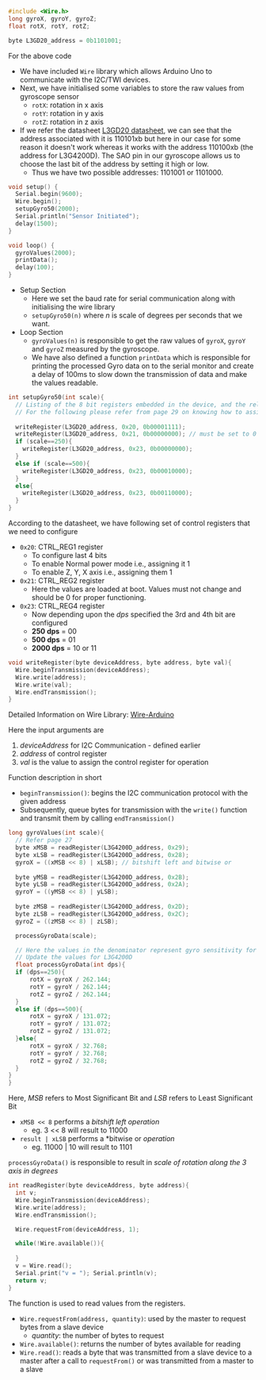 
```c
#include <Wire.h>
long gyroX, gyroY, gyroZ;
float rotX, rotY, rotZ;

byte L3GD20_address = 0b1101001; 
```
For the above code
- We have included `Wire` library which allows Arduino Uno to communicate with the I2C/TWI devices. 
- Next, we have initialised some variables to store the raw values from gyroscope sensor
    - `rotX`: rotation in x axis
    - `rotY`: rotation in y axis
    - `rotZ`: rotation in z axis
- If we refer the datasheet [L3GD20 datasheet](/L3G4200D%20datasheet.pdf), we can see that the address associated with it is 110101xb but here in our case for some reason it doesn't work whereas it works with the address 110100xb (the address for L3G4200D). The SAO pin in our gyroscope allows us to choose the last bit of the address by setting it high or low. 
    - Thus we have two possible addresses: 1101001 or 1101000.

```c
void setup() {
  Serial.begin(9600);
  Wire.begin(); 
  setupGyro50(2000);  
  Serial.println("Sensor Initiated");
  delay(1500);  
}

void loop() {
  gyroValues(2000);
  printData();
  delay(100);
}
```
- Setup Section
    - Here we set the baud rate for serial communication along with initialising the wire library
    - `setupGyro50(n)` where *n* is scale of degrees per seconds that we want.
- Loop Section
    - `gyroValues(n)` is responsible to get the raw  values of `gyroX`, `gyroY` and `gyroZ` measured by the gyroscope.
    - We have also defined a function `printData` which is responsible for printing the processed Gyro data on to the serial monitor and create a delay of 100ms to slow down the transmission of data and make the values readable.

```c
int setupGyro50(int scale){
  // Listing of the 8 bit registers embedded in the device, and the related addresses
  // For the following please refer from page 29 on knowing how to assign the value
  
  writeRegister(L3GD20_address, 0x20, 0b00001111); 
  writeRegister(L3GD20_address, 0x21, 0b00000000); // must be set to 0 to ensure proper operation of device
  if (scale==250){
    writeRegister(L3GD20_address, 0x23, 0b00000000);
  }
  else if (scale==500){
    writeRegister(L3GD20_address, 0x23, 0b00010000);
  }
  else{
    writeRegister(L3GD20_address, 0x23, 0b00110000);
  }
}
```
According to the datasheet, we have following set of control registers that we need to configure 
- `0x20`: CTRL_REG1 register
  - To configure last 4 bits
  - To enable Normal power mode i.e., assigning it 1
  - To enable Z, Y, X axis i.e., assigning them 1
- `0x21`: CTRL_REG2 register
  - Here the values are loaded at boot. Values must not change and should be 0 for proper functioning.
- `0x23`: CTRL_REG4 register
  - Now depending upon the *dps* specified the 3rd and 4th bit are configured
  - **250 dps** = 00
  - **500 dps** = 01
  - **2000 dps** = 10 or 11

```c
void writeRegister(byte deviceAddress, byte address, byte val){
  Wire.beginTransmission(deviceAddress);
  Wire.write(address);
  Wire.write(val);
  Wire.endTransmission();
}
```
Detailed Information on Wire Library: [Wire-Arduino](https://www.arduino.cc/reference/en/language/functions/communication/wire/)

Here the input arguments are
1. *deviceAddress* for I2C Communication - defined earlier
2. *address* of control register 
3. *val* is the value to assign the control register for operation

Function description in short
- `beginTransmission()`: begins the I2C communication protocol with the given address
- Subsequently, queue bytes for transmission with the `write()` function and transmit them by calling `endTransmission()`

```c
long gyroValues(int scale){
  // Refer page 27
  byte xMSB = readRegister(L3G4200D_address, 0x29);
  byte xLSB = readRegister(L3G4200D_address, 0x28);
  gyroX = ((xMSB << 8) | xLSB); // bitshift left and bitwise or
  
  byte yMSB = readRegister(L3G4200D_address, 0x2B);
  byte yLSB = readRegister(L3G4200D_address, 0x2A);
  gyroY = ((yMSB << 8) | yLSB);
  
  byte zMSB = readRegister(L3G4200D_address, 0x2D);
  byte zLSB = readRegister(L3G4200D_address, 0x2C);
  gyroZ = ((zMSB << 8) | zLSB);

  processGyroData(scale);  

  // Here the values in the denominator represent gyro sensitivity for L3GD20 
  // Update the values for L3G4200D
  float processGyroData(int dps){
  if (dps==250){
      rotX = gyroX / 262.144;
      rotY = gyroY / 262.144;
      rotZ = gyroZ / 262.144;
  }
  else if (dps==500){
      rotX = gyroX / 131.072;
      rotY = gyroY / 131.072;
      rotZ = gyroZ / 131.072;
  }else{
      rotX = gyroX / 32.768;
      rotY = gyroY / 32.768;
      rotZ = gyroZ / 32.768;
  }
}
}
```
Here, *MSB* refers to Most Significant Bit and *LSB* refers to Least Significant Bit
- `xMSB << 8` performs a *bitshift left operation* 
  - eg. 3 << 8 will result to 11000
- `result | xLSB` performs a *bitwise or *operation*
  - eg. 11000 | 10 will result to 1101

`processGyroData()` is responsible to result in *scale of rotation along the 3 axis in degrees*

```c
int readRegister(byte deviceAddress, byte address){
  int v;
  Wire.beginTransmission(deviceAddress);
  Wire.write(address);
  Wire.endTransmission();

  Wire.requestFrom(deviceAddress, 1);

  while(!Wire.available()){
    
  }
  v = Wire.read();
  Serial.print("v = "); Serial.println(v);
  return v;
}
```
The function is used to read values from the registers. 

- `Wire.requestFrom(address, quantity)`: used by the master to request bytes from a slave device
  - *quantity*: the number of bytes to request
- `Wire.available()`: returns the number of bytes available for reading
- `Wire.read()`: reads a byte that was transmitted from a slave device to a master after a call to `requestFrom()` or was transmitted from a master to a slave